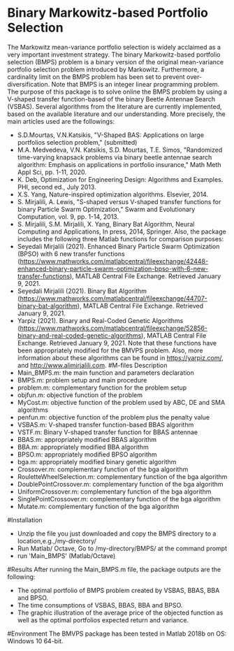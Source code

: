 # Binary Markowitz-based Portfolio Selection
The Markowitz mean-variance portfolio selection is widely acclaimed as a very important investment strategy. The binary Markowitz-based portfolio selection (BMPS) problem is a binary version of the original mean-variance portfolio selection problem introduced by Markowitz. Furthermore, a cardinality limit on the BMPS problem has been set to prevent over-diversification. Note that BMPS is an integer linear programming problem.\
The purpose of this package is to solve online the BMPS problem by using a V-shaped transfer function-based of the binary Beetle Antennae Search (VSBAS). Several algorithms from the literature are currently implemented, based on the available literature and our understanding. More precisely, the main articles used are the followings:
*	S.D.Mourtas, V.N.Katsikis, "V-Shaped BAS: Applications on large portfolios selection problem," (submitted)
*	M.A. Medvedeva, V.N. Katsikis, S.D. Mourtas, T.E. Simos, "Randomized time-varying knapsack problems via binary beetle antennae search algorithm: Emphasis on applications in portfolio insurance," Math Meth Appl Sci, pp. 1-11, 2020.
*	K. Deb, Optimization for Engineering Design: Algorithms and Examples. PHI, second ed., July 2013.
*	X.S. Yang, Nature-inspired optimization algorithms. Elsevier, 2014.
*	S. Mirjalili, A. Lewis, "S-shaped versus V-shaped transfer functions for binary Particle Swarm Optimization," Swarm and Evolutionary Computation, vol. 9, pp. 1-14, 2013.
*	S. Mirjalili, S.M. Mirjalili, X. Yang, Binary Bat Algorithm, Neural Computing and Applications, In press, 2014, Springer.
Also, the package includes the following three Matlab functions for comparison purposes:
*	Seyedali Mirjalili (2021). Enhanced Binary Particle Swarm Optimization (BPSO) with 6 new transfer functions (https://www.mathworks.com/matlabcentral/fileexchange/42448-enhanced-binary-particle-swarm-optimization-bpso-with-6-new-transfer-functions), MATLAB Central File Exchange. Retrieved January 9, 2021.
*	Seyedali Mirjalili (2021). Binary Bat Algorithm (https://www.mathworks.com/matlabcentral/fileexchange/44707-binary-bat-algorithm), MATLAB Central File Exchange. Retrieved January 9, 2021.
*	Yarpiz (2021). Binary and Real-Coded Genetic Algorithms (https://www.mathworks.com/matlabcentral/fileexchange/52856-binary-and-real-coded-genetic-algorithms), MATLAB Central File Exchange. Retrieved January 9, 2021.
Note that these functions have been appropriately modified for the BMVPS problem. Also, more information about these algorithms can be found in https://yarpiz.com/, and http://www.alimirjalili.com. 
#M-files Description
*	Main_BMPS.m: the main function and parameters declaration
*	BMPS.m: problem setup and main procedure
*	problem.m: complementary function for the problem setup
*	objfun.m: objective function of the problem
*	MyCost.m: objective function of the problem used by ABC, DE and SMA algorithms
*	penfun.m: objective function of the problem plus the penalty value
*	VSBAS.m: V-shaped transfer function-based BBAS algorithm
*	VSTF.m: Binary V-shaped transfer function for BBAS antennae
*	BBAS.m: appropriately modified BBAS algorithm
*	BBA.m: appropriately modified BBA algorithm
*	BPSO.m: appropriately modified BPSO algorithm
*	bga.m: appropriately modified binary genetic algorithm
*	Crossover.m: complementary function of the bga algorithm
*	RouletteWheelSelection.m: complementary function of the bga algorithm
*	DoublePointCrossover.m: complementary function of the bga algorithm
*	UniformCrossover.m: complementary function of the bga algorithm
*	SinglePointCrossover.m: complementary function of the bga algorithm
*	Mutate.m: complementary function of the bga algorithm

#Installation
*	Unzip the file you just downloaded and copy the BMPS directory to a location,e.g.,/my-directory/
*	Run Matlab/ Octave, Go to /my-directory/BMPS/ at the command prompt
*	run 'Main_BMPS' (Matlab/Octave)

#Results
After running the Main_BMPS.m file, the package outputs are the following:
*	The optimal portfolio of BMPS problem created by VSBAS, BBAS, BBA and BPSO.
*	The time consumptions of VSBAS, BBAS, BBA and BPSO.
*	The graphic illustration of the average price of the objected function as well as the optimal portfolios expected return and variance.

#Environment
The BMVPS package has been tested in Matlab 2018b on OS: Windows 10 64-bit.
